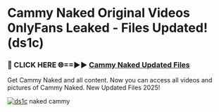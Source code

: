 # Cammy Naked Original Videos 0nlyFans Leaked - Files Updated! (ds1c)

<h3>🔴 CLICK HERE 🌐==►► <a href="https://tinyurl.com/up5wt9bj" rel="nofollow">Cammy Naked Updated Files</a></h3>

Get Cammy Naked and all content. Now you can access all videos and pictures of Cammy Naked. New Updated Files 2025!

[![ds1c](https://i.imgur.com/ABiUzMV.gif)](https://tinyurl.com/up5wt9bj)
naked cammy